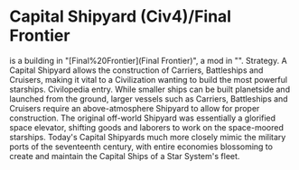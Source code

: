 # Capital Shipyard (Civ4)/Final Frontier

 is a building in "[Final%20Frontier](Final Frontier)", a mod in "".
Strategy.
A Capital Shipyard allows the construction of Carriers, Battleships and Cruisers, making it vital to a Civilization wanting to build the most powerful starships.
Civilopedia entry.
While smaller ships can be built planetside and launched from the ground, larger vessels such as Carriers, Battleships and Cruisers require an above-atmosphere Shipyard to allow for proper construction. The original off-world Shipyard was essentially a glorified space elevator, shifting goods and laborers to work on the space-moored starships. Today's Capital Shipyards much more closely mimic the military ports of the seventeenth century, with entire economies blossoming to create and maintain the Capital Ships of a Star System's fleet.